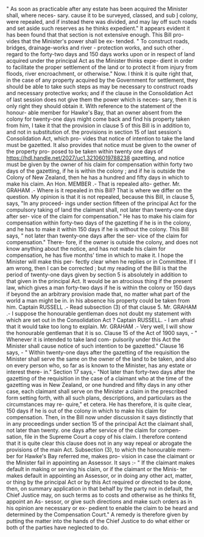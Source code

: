 " As soon as practicable after any estate has been acquired the Minister shall, where neces- sary. cause it to be surveyed, classed, and sub Į colony, were repealed, and if instead there was divided, and may lay off such roads and set aside such reserves as he thinks expedient." It appears evident it has been found that that section is not extensive enough. This Bill pro- vides that the Minister's power shall be ex- tended. " To construct roads, bridges, drainage-works and river - protection works, and such other . regard to the forty-two days and 150 days works upon or in respect of land acquired under the principal Act as the Minister thinks expe- dient in order to facilitate the proper settlement of the land or to protect it from injury from floods, river encroachment, or otherwise." Now. I think it is quite right that, in the case of any property acquired by the Government for settlement, they should be able to take such steps as may be necessary to construct roads and necessary protective works; and if the clause in the Consolidation Act of last session does not give them the power which is neces- sary, then it is only right they should obtain it. With reference to the statement of the honour- able member for Hawke's Bay, that an owner absent from the colony for twenty-one days might come back and find his property taken from him, I take it that the provision in clause 5 of this Bill is in addition to, and not in substitution of. the provisions in section 15 of last session's Consolidation Act, which pro- vides that notice of intention to take the land must be gazetted. It also provides that notice must be given to the owner of the property pro- posed to be taken within twenty one days of https://hdl.handle.net/2027/uc1.32106019788238 gazetting, and notice must be given by the owner of his claim for compensation within forty two days of the gazetting, if he is within the colony ; and if he is outside the Colony of New Zealand, then he has a hundred and fifty days in which to make his claim. An Hon. MEMBER .- That is repealed alto- gether. Mr. GRAHAM .- Where is it repealed in this Bill? That is where we differ on the question. My opinion is that it is not repealed, because this Bill, in clause 5, says, "In any proceed- ings under section fifteen of the principal Act for the compulsory taking of land the claimant shall, not later than twenty-one days after ser- vice of the claim for compensation." He has to make his claim for compensation within forty-two days of the gazetting if he is in the colony, and he has to make it within 150 days if he is without the colony. This Bill says, " not later than twenty-one days after the ser- vice of the claim for compensation." There- fore, if the owner is outside the colony, and does not know anything about the notice, and has not made his claim for compensation, he has five months' time in which to make it. I hope the Minister will make this per- fectly clear when he replies or in Committee. If I am wrong, then I can be corrected ; but my reading of the Bill is that the period of twenty-one days given by section 5 is absolutely in addition to that given in the principal Act. It would be an atrocious thing if the present law, which gives a man forty-two days if he is within the colony or 150 days if beyond the an arbitrary provision made that, no matter what part of the world a man might be in. in his absence his property could be taken from him. Captain RUSSELL .- Read subsection (3) of that clause 5. Mr. GRAHAM .- I suppose the honourable gentleman does not doubt my statement with which are set out in the Consolidation Act ? Captain RUSSELL. - I am afraid that it would take too long to explain. Mr. GRAHAM .- Very well, I will show the honourable gentleman that it is so. Clause 15 of the Act of 1900 says, - " Whenever it is intended to take land com- pulsorily under this Act the Minister shall cause notice of such intention to be gazetted." Clause 16 says, - " Within twenty-one days after the gazetting of the requisition the Minister shall serve the same on the owner of the land to be taken, and also on every person who, so far as is known to the Minister, has any estate or interest there- in." Section 17 says,- "Not later than forty-two days after the gazetting of the requisition in the case of a claimant who at the time of the gazetting was in New Zealand, or one hundred and fifty days in any other case, each claimant shall serve on the Minister a claim in the prescribed form setting forth, with all such plans, descriptions, and particulars as the circumstances may re- quire," et cetera. He has therefore, it is quite clear, 150 days if he is out of the colony in which to make his claim for compensation. Then, in the Bill now under discussion it says distinctly that in any proceedings under section 15 of the principal Act the claimant shall, not later than twenty. one days after service of the claim for compen- sation, file in the Supreme Court a copy of his claim. I therefore contend that it is quite clear this clause does not in any way repeal or abrogate the provisions of the main Act. Subsection (3), to which the honourable mem- ber for Hawke's Bay referred me, makes pro- vision in case the claimant or the Minister fail in appointing an Assessor. It says :- " If the claimant makes default in making or serving his claim, or if the claimant or the Minis- ter makes default in appointing an Assessor, or in doing any other act, matter, or thing by the principal Act or by this Act required or directed to be done, then, on summary application in that behalf by the party not in default, the Chief Justice may, on such terms as to costs and otherwise as he thinks fit, appoint an As- sessor, or give such directions and make such orders as in his opinion are necessary or ex- pedient to enable the claim to be heard and determined by the Compensation Court." A remedy is therefore given by putting the matter into the hands of the Chief Justice to do what either or both of the parties have neglected to do. 